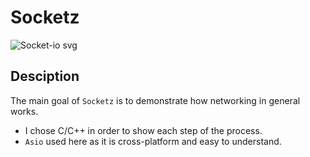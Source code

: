 # Socketz

![Socket-io svg](https://github.com/user-attachments/assets/4fcf7cd7-04d5-4c87-9c5b-2d7c5263e0e1)

Desciption
-

The main goal of `Socketz` is to demonstrate how networking in general works.

-  I chose C/C++ in order to show each step of the process.
-  `Asio` used here as it is cross-platform and easy to understand.
